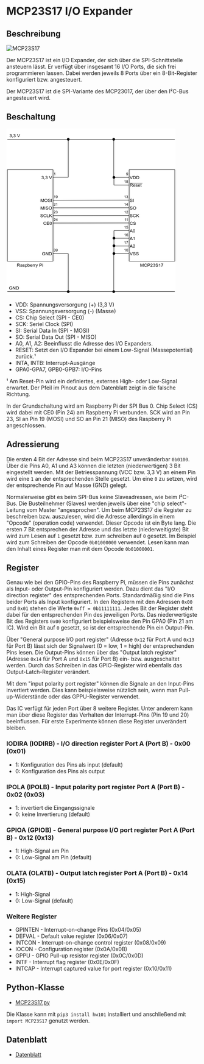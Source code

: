 # MCP23S17 I/O Expander

## Beschreibung

![MCP23S17](doc/mcp23s17_pinout.png)

Der MCP23S17 ist ein I/O Expander, der sich über die SPI-Schnittstelle ansteuern lässt. Er verfügt über insgesamt 16 I/O Ports, die sich frei programmieren lassen. Dabei werden jeweils 8 Ports über ein 8-Bit-Register konfiguriert bzw. angesteuert.

Der MCP23S17 ist die SPI-Variante des MCP23017, der über den I²C-Bus angesteuert wird.

## Beschaltung

![Schaltung](doc/mcp23s17_grundschaltung.png)

- VDD: Spannungsversorgung (+) (3,3 V)
- VSS: Spannungsversorgung (-) (Masse)
- CS: Chip Select (SPI - CE0)
- SCK: Seriel Clock (SPI)
- SI: Serial Data In (SPI - MOSI)
- SO: Serial Data Out (SPI - MISO)
- A0, A1, A2: Beeinflusst die Adresse des I/O Expanders.
- RESET: Setzt den I/O Expander bei einem Low-Signal (Massepotential) zurück.¹
- INTA, INTB: Interrupt-Ausgänge
- GPA0-GPA7, GPB0-GPB7: I/O-Pins

¹ Am Reset-Pin wird ein definiertes, externes High- oder Low-Signal erwartet. Der Pfeil im Pinout aus dem Datenblatt zeigt in die falsche Richtung.

In der Grundschaltung wird am Raspberry Pi der SPI Bus 0. Chip Select (CS) wird dabei mit CE0 (Pin 24) am Raspberry Pi verbunden. SCK wird an Pin 23, SI an Pin 19 (MOSI) und SO an Pin 21 (MISO) des Raspberry Pi angeschlossen.

## Adressierung

Die ersten 4 Bit der Adresse sind beim MCP23S17 unveränderbar `0b0100`. Über die Pins A0, A1 und A3 können die letzten (niederwertigen) 3 Bit eingestellt werden. Mit der Betriesspannung (VCC bzw. 3,3 V) an einem Pin wird eine `1` an der entsprechenden Stelle gesetzt. Um eine `0` zu setzen, wird der entsprechende Pin auf Masse (GND) gelegt.

Normalerweise gibt es beim SPI-Bus keine Slaveadressen, wie beim I²C-Bus. Die Busteilnehmer (Slaves) werden jeweils über eine "chip select"-Leitung vom Master "angesprochen". Um beim MCP23S17 die Register zu beschreiben bzw. auszulesen, wird die Adresse allerdings in einem "Opcode" (operation code) verwendet. Dieser Opcode ist ein Byte lang. Die ersten 7 Bit entsprechen der Adresse und das letzte (niederweitigste) Bit wird zum Lesen auf `1` gesetzt bzw. zum schreiben auf `0` gesetzt. Im Beispiel wird zum Schreiben der Opcode `0b01000000` verwendet. Lesen kann man den Inhalt eines Register man mit dem Opcode `0b01000001`.

## Register

Genau wie bei den GPIO-Pins des Raspberry Pi, müssen die Pins zunächst als Input- oder Output-Pin konfiguriert werden. Dazu dient das "I/O direction register" des entsprechenden Ports. Standardmäßig sind die Pins beider Ports als Input konfiguriert. In den Registern mit den Adressen `0x00` und `0x01` stehen die Werte `0xff = 0b11111111`. Jedes Bit der Register steht dabei für den entsprechenden Pin des jeweiligen Ports. Das niederwertigste Bit des Registers `0x00` konfiguriert beispielsweise den Pin GPA0 (Pin 21 am IC). Wird ein Bit auf `0` gesetzt, so ist der entsprechende Pin ein Output-Pin.

Über "General purpose I/O port register" (Adresse `0x12` für Port A und `0x13` für Port B) lässt sich der Signalwert (0 = low, 1 = high) der entsprechenden Pins lesen. Die Output-Pins können über das "Output latch register" (Adresse `0x14` für Port A und `0x15` für Port B) ein- bzw. ausgeschaltet werden. Durch das Schreiben in das GPIO-Register wird ebenfalls das Output-Latch-Register verändert.

Mit dem "input polarity port register" können die Signale an den Input-Pins invertiert werden. Dies kann beispielsweise nützlich sein, wenn man Pull-up-Widerstände oder das GPPU-Register verwendet.

Das IC verfügt für jeden Port über 8 weitere Register. Unter anderem kann man über diese Register das Verhalten der Interrupt-Pins (Pin 19 und 20) beeinflussen. Für erste Experimente können diese Register unverändert bleiben.

### IODIRA (IODIRB) - I/O direction register Port A (Port B) - 0x00 (0x01)
* 1: Konfiguration des Pins als input (default)
* 0: Konfiguration des Pins als output

### IPOLA (IPOLB) - Input polarity port register Port A (Port B) - 0x02 (0x03)
* 1: invertiert die Eingangssignale
* 0: keine Invertierung (default)

### GPIOA (GPIOB) - General purpose I/O port register Port A (Port B) - 0x12 (0x13)
* 1: High-Signal am Pin
* 0: Low-Signal am Pin (default)

### OLATA (OLATB) - Output latch register Port A (Port B) - 0x14 (0x15)
* 1: High-Signal
* 0: Low-Signal (default)

### Weitere Register
* GPINTEN - Interrupt-on-change Pins (0x04/0x05)
* DEFVAL - Default value register (0x06/0x07)
* INTCON - Interrupt-on-change control register (0x08/0x09)
* IOCON - Configuration register (0x0A/0x0B)
* GPPU - GPIO Pull-up resistor register (0x0C/0x0D)
* INTF - Interrupt flag register (0x0E/0x0F)
* INTCAP - Interrupt captured value for port register (0x10/0x11)

## Python-Klasse

- [MCP23S17.py](MCP23S17.py)

Die Klasse kann mit `pip3 install hw101` installiert und anschließend mit
`import MCP23S17` genutzt werden.

## Datenblatt

- [Datenblatt](doc/mcp23017_mcp23S17_datasheet.pdf)
